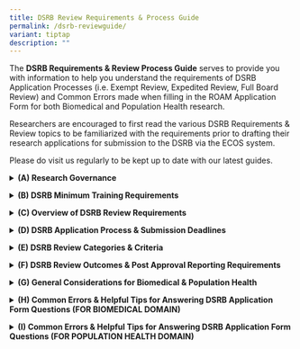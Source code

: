 ```yaml
---
title: DSRB Review Requirements & Process Guide
permalink: /dsrb-reviewguide/
variant: tiptap
description: ""
---
```

<p>The <strong>DSRB Requirements &amp; Review Process Guide</strong> serves
to provide you with information to help you understand the requirements
of DSRB Application Processes (i.e. Exempt Review, Expedited Review, Full
Board Review) and Common Errors made when filling in the ROAM Application
Form for both Biomedical and Population Health research.</p>
<p>Researchers are encouraged to first read the various DSRB Requirements
&amp; Review topics to be familiarized with the requirements prior to drafting
their research applications for submission to the DSRB via the ECOS system.</p>
<p>Please do visit us regularly to be kept up to date with our latest guides.
<br>
</p>
<div data-type="detailGroup" class="isomer-accordion-group isomer-accordion isomer-accordion-white">
<details class="isomer-details">
<summary><strong>(A) Research Governance</strong>
</summary>
<div data-type="detailsContent" class="isomer-details-content">
<ul data-tight="true" class="tight">
<li>
<p><a href="/files/DSRB Guide/(A) Research Governance/A01_Intro_NHG_OHRPP_Nov2022.pdf" rel="noopener noreferrer nofollow" target="_blank">Introduction to NHG OHRPP</a>
</p>
</li>
<li>
<p><a href="/files/DSRB Guide/(A) Research Governance/A02_Role_of_Inst_DR_IR_PI_CoI_Study_Team_Nov2022.pdf" rel="noopener noreferrer nofollow" target="_blank">Role of Institutions (Department &amp; Institution Representatives, Investigators and Study Team)</a>
</p>
</li>
<li>
<p><a href="/files/DSRB Guide/(A) Research Governance/A03_Role_of_DSRB_and_Different_Domains_Nov2022.pdf" rel="noopener noreferrer nofollow" target="_blank">Role of DSRB and the Different DSRB Domains</a>
</p>
</li>
</ul>
<p></p>
</div>
</details>
</div>
<p></p>
<div data-type="detailGroup" class="isomer-accordion-group isomer-accordion isomer-accordion-white">
<details class="isomer-details">
<summary><strong>(B) DSRB Minimum Training Requirements&nbsp;</strong>
</summary>
<div data-type="detailsContent" class="isomer-details-content">
<ul data-tight="true" class="tight">
<li>
<p><a href="/files/DSRB Guide/(B) DSRB Min Training Req/B01_Min_Training_Requirement_BioMedical_PopHealth_Studies_Nov2022.pdf" rel="noopener noreferrer nofollow" target="_blank">Minimum Training Requirement (Biomed &amp;&nbsp;Population Health Domain Studies)</a>
</p>
</li>
</ul>
<p></p>
</div>
</details>
</div>
<p></p>
<div data-type="detailGroup" class="isomer-accordion-group isomer-accordion isomer-accordion-white">
<details class="isomer-details">
<summary><strong>(C) Overview of DSRB Review Requirements</strong>
</summary>
<div data-type="detailsContent" class="isomer-details-content">
<ul data-tight="true" class="tight">
<li>
<p><a href="/files/DSRB Guide/(C) Overview DSRB Review Req/C01_When_DSRB_Review_Required_Nov2023.pdf" rel="noopener noreferrer nofollow" target="_blank">When is DSRB Review Required?&nbsp;</a>
</p>
</li>
<li>
<p><a href="/files/DSRB Guide/(C) Overview DSRB Review Req/C02_Types_Categories_of_Studies_Reviewed_under_PopHealth_Domain_F_Nov2022.pdf" rel="noopener noreferrer nofollow" target="_blank">Types &amp; Categories of Studies Reviewed under Population Health (Domain F)</a>
</p>
</li>
</ul>
<p></p>
</div>
</details>
</div>
<p></p>
<div data-type="detailGroup" class="isomer-accordion-group isomer-accordion isomer-accordion-white">
<details class="isomer-details">
<summary><strong>(D) DSRB Application Process &amp; Submission Deadlines</strong>
</summary>
<div data-type="detailsContent" class="isomer-details-content">
<ul data-tight="true" class="tight">
<li>
<p><a href="/files/DSRB Guide/(D) DSRB Process n Deadlines/D02_Overview_DSRB_Application_n_Review_Process_Outcome_Nov2022.pdf" rel="noopener noreferrer nofollow" target="_blank">DSRB Submission Deadlines &amp; Full Board Meeting Dates</a>
</p>
</li>
<li>
<p><a href="/files/DSRB Guide/(D) DSRB Process n Deadlines/D02_Overview_DSRB_Application_n_Review_Process_Outcome_Nov2022.pdf" rel="noopener noreferrer nofollow" target="_blank">Overview of DSRB Application, Review Process and Outcome</a>
</p>
</li>
</ul>
<p></p>
</div>
</details>
</div>
<p></p>
<div data-type="detailGroup" class="isomer-accordion-group isomer-accordion isomer-accordion-white">
<details class="isomer-details">
<summary><strong>(E) DSRB Review Categories &amp; Criteria&nbsp;</strong>
</summary>
<div data-type="detailsContent" class="isomer-details-content">
<ul data-tight="true" class="tight">
<li>
<p><a href="/files/DSRB Guide/(E) DSRB Review Categories/E01_Exempt_Category_Nov2022.pdf" rel="noopener noreferrer nofollow" target="_blank">Exempt Review Category</a>
</p>
</li>
<li>
<p><a href="/files/DSRB Guide/(E) DSRB Review Categories/E02_Expedited_Category_Nov2022.pdf" rel="noopener noreferrer nofollow" target="_blank">Expedited Review Category</a>
</p>
</li>
<li>
<p><a href="/files/DSRB Guide/(E) DSRB Review Categories/E03_Full_Board_Category_Nov2022.pdf" rel="noopener noreferrer nofollow" target="_blank">Full Board Review Category</a>
</p>
</li>
</ul>
<p></p>
</div>
</details>
</div>
<p></p>
<div data-type="detailGroup" class="isomer-accordion-group isomer-accordion isomer-accordion-white">
<details class="isomer-details">
<summary><strong>(F) DSRB Review Outcomes &amp; Post Approval Reporting Requirements</strong>
</summary>
<div data-type="detailsContent" class="isomer-details-content">
<ul data-tight="true" class="tight">
<li>
<p><a href="/files/DSRB Guide/(F) DSRB Review Outcomes/F01_DSRB_Review_Outcomes_Additional_Reminders_Nov2022.pdf" rel="noopener noreferrer nofollow" target="_blank">DSRB Review Outcomes &amp; Additional Reminders</a>
</p>
</li>
<li>
<p><a href="/files/DSRB Guide/(F) DSRB Review Outcomes/F02_Post_Approval_Monitoring_Reporting_Requirements_Nov2022.pdf" rel="noopener noreferrer nofollow" target="_blank">Post Approval Reporting Requirements</a>
</p>
</li>
<li>
<p><a href="/files/DSRB Guide/(F) DSRB Review Outcomes/F03_Study_Closure_Nov2022.pdf" rel="noopener noreferrer nofollow" target="_blank">Study Closure</a>
</p>
</li>
</ul>
<p></p>
</div>
</details>
</div>
<p></p>
<div data-type="detailGroup" class="isomer-accordion-group isomer-accordion isomer-accordion-white">
<details class="isomer-details">
<summary><strong>(G) General Considerations for Biomedical &amp; Population Health</strong>
</summary>
<div data-type="detailsContent" class="isomer-details-content">
<ul data-tight="true" class="tight">
<li>
<p><a href="/files/DSRB Guide/(G) General Considerations/G01_General_Considerations_Biomed_PopHealth_Nov2022.pdf" rel="noopener noreferrer nofollow" target="_blank">General Considerations</a>
</p>
</li>
</ul>
<p></p>
</div>
</details>
</div>
<p></p>
<div data-type="detailGroup" class="isomer-accordion-group isomer-accordion isomer-accordion-white">
<details class="isomer-details">
<summary><strong>(H) Common Errors &amp; Helpful Tips for Answering DSRB Application Form Questions (FOR BIOMEDICAL DOMAIN)&nbsp;</strong>
</summary>
<div data-type="detailsContent" class="isomer-details-content">
<p>&nbsp;Section B – HBR Declaration</p>
<p>&nbsp;Section B – Study Team Members</p>
<p>&nbsp;Section E – Study Funding Info</p>
<p>&nbsp;Section F – Research Methodology</p>
<p>&nbsp;Section H – Recruitment Details</p>
<p>&nbsp;Section I – Recruitment Target</p>
<p>&nbsp;Section K – Participant Characteristics</p>
<p>&nbsp;Section P – Consent Process</p>
<p>&nbsp;Section Q – Waiver of Consent</p>
<p>&nbsp;Section R &amp; S – Data Confidentiality &amp; Biomaterials</p>
<p>&nbsp;</p>
</div>
</details>
</div>
<p></p>
<div data-type="detailGroup" class="isomer-accordion-group isomer-accordion isomer-accordion-white">
<details class="isomer-details">
<summary><strong>(I) Common Errors &amp; Helpful Tips for Answering DSRB Application Form Questions (FOR POPULATION HEALTH DOMAIN)&nbsp;</strong>
</summary>
<div data-type="detailsContent" class="isomer-details-content">
<p>Section B – HBR Declaration</p>
<p>Section B – Study Team Members</p>
<p>Section E – Study Funding Info</p>
<p>Section G – Study Information</p>
<p>Section H – Research Population</p>
<p>Section I – Research Procedures</p>
<p>Section J – Recruitment Method</p>
<p>Section K – Consent</p>
<p>Section L – Waiver of Consent</p>
<p>Section N – Privacy &amp; Confidentiality</p>
<p>Section O &amp; P – Bio Samples &amp; Results &amp; Outcome of Research</p>
<p></p>
</div>
</details>
</div>
<p></p>
<p></p>
<p>&nbsp;</p>
<p></p>
<p>&nbsp;</p>
<p>&nbsp;</p>
<p></p>
<p></p>
<p><strong><a rel="nofollow" target=""><u><br></u></a></strong>
</p>
<p></p>